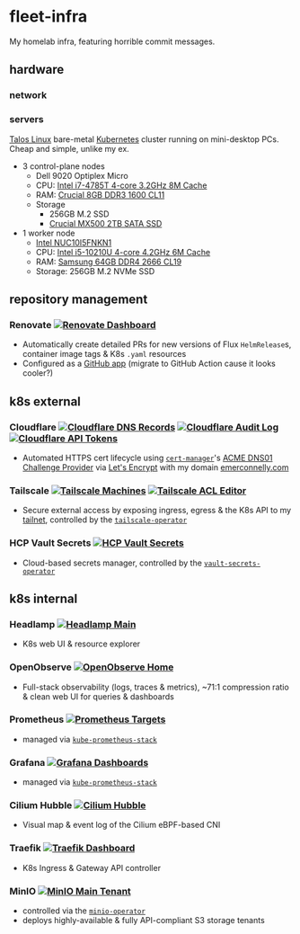# fleet-infra

My homelab infra, featuring horrible commit messages.

## hardware

### network

### servers

[Talos Linux](https://www.talos.dev/v1.7/introduction/what-is-talos) bare-metal [Kubernetes](https://kubernetes.io/docs/concepts/overview) cluster running on mini-desktop PCs. Cheap and simple, unlike my ex.

- 3 control-plane nodes
  - Dell 9020 Optiplex Micro
  - CPU: [Intel i7-4785T 4-core 3.2GHz 8M Cache](https://www.intel.com/content/www/us/en/products/sku/80814/intel-core-i74785t-processor-8m-cache-up-to-3-20-ghz/specifications.html)
  - RAM: [Crucial 8GB DDR3 1600 CL11](https://eu.crucial.com/memory/ddr3/ct102464bf160b)
  - Storage
    - 256GB M.2 SSD
    - [Crucial MX500 2TB SATA SSD](https://www.crucial.com/ssd/mx500/ct2000mx500ssd1)
- 1 worker node
  - [Intel NUC10I5FNKN1](https://mitxpc.com/products/bxnuc10i5fnkn1)
  - CPU: [Intel i5-10210U 4-core 4.2GHz 6M Cache](https://www.intel.com/content/www/us/en/products/sku/195436/intel-core-i510210u-processor-6m-cache-up-to-4-20-ghz/specifications.html)
  - RAM: [Samsung 64GB DDR4 2666 CL19](https://semiconductor.samsung.com/us/dram/module/sodimm/m471a4g43mb1-ctd)
  - Storage: 256GB M.2 NVMe SSD

## repository management

### Renovate [![Renovate Dashboard](https://img.shields.io/badge/Dashboard-555?logo=renovate&logoColor=fff&labelColor=000)](https://developer.mend.io/github/emerconnelly/fleet-infra)

- Automatically create detailed PRs for new versions of Flux `HelmRelease`s, container image tags & K8s `.yaml` resources
- Configured as a [GitHub app](https://github.com/apps/renovate) (migrate to GitHub Action cause it looks cooler?)

## k8s external

### Cloudflare [![Cloudflare DNS Records](https://img.shields.io/badge/DNS_Records-555?logo=cloudflare&logoColor=fff&labelColor=000)](https://dash.cloudflare.com/923309f860b1a7e801fd81224c5f56c9/emerconnelly.com/dns/records) [![Cloudflare Audit Log](https://img.shields.io/badge/Audit_Log-555?logo=cloudflare&logoColor=fff&labelColor=000)](https://dash.cloudflare.com/923309f860b1a7e801fd81224c5f56c9/audit-log) [![Cloudflare API Tokens](https://img.shields.io/badge/API_Tokens-555?logo=cloudflare&logoColor=fff&labelColor=000)](https://dash.cloudflare.com/profile/api-tokens)

- Automated HTTPS cert lifecycle using [`cert-manager`](https://cert-manager.io/docs/installation/helm)'s [ACME DNS01 Challenge Provider](https://cert-manager.io/docs/configuration/acme/dns01) via [Let's Encrypt](https://letsencrypt.org) with my domain [emerconnelly.com](https://www.emerconnelly.com)

### Tailscale [![Tailscale Machines](https://img.shields.io/badge/Machines-555?logo=tailscale&logoColor=fff&labelColor=000)](https://login.tailscale.com/admin/machines) [![Tailscale ACL Editor](https://img.shields.io/badge/ACL_Editor-555?logo=tailscale&logoColor=fff&labelColor=000)](https://login.tailscale.com/admin/machines)

- Secure external access by exposing ingress, egress & the K8s API to my [tailnet](https://tailscale.com/kb/1136/tailnet), controlled by the [`tailscale-operator`](https://tailscale.com/kb/1236/kubernetes-operator)

### HCP Vault Secrets [![HCP Vault Secrets](https://img.shields.io/badge/Vault_Secrets-555?logo=hashicorp&logoColor=fff&labelColor=000)](https://portal.cloud.hashicorp.com/services/secrets?project_id=c9dc34a9-87d7-4e2d-9a1c-3d3e759f8261)

- Cloud-based secrets manager, controlled by the [`vault-secrets-operator`](https://github.com/hashicorp/vault-secrets-operator)

## k8s internal

### Headlamp [![Headlamp Main](https://img.shields.io/badge/Main-555)](https://headlamp.homelab.emerconnelly.com/c/main)

- K8s web UI & resource explorer

### OpenObserve [![OpenObserve Home](https://img.shields.io/badge/Home-555)](https://openobserve.homelab.emerconnelly.com/web)

- Full-stack observability (logs, traces & metrics), ~71:1 compression ratio & clean web UI for queries & dashboards

### Prometheus [![Prometheus Targets](https://img.shields.io/badge/Targets-555?logo=prometheus&logoColor=fff&labelColor=000)](https://prometheus.homelab.emerconnelly.com/targets)

- managed via [`kube-prometheus-stack`](https://github.com/prometheus-community/helm-charts/tree/main/charts/kube-prometheus-stack/)

### Grafana [![Grafana Dashboards](https://img.shields.io/badge/Dashboards-555?logo=grafana&logoColor=fff&labelColor=000)](https://grafana.homelab.emerconnelly.com/dashboards)

- managed via [`kube-prometheus-stack`](https://github.com/prometheus-community/helm-charts/tree/main/charts/kube-prometheus-stack/)

### Cilium Hubble [![Cilium Hubble](https://img.shields.io/badge/Hubble-555?logo=cilium&logoColor=fff&labelColor=000)](https://hubble.homelab.emerconnelly.com)

- Visual map & event log of the Cilium eBPF-based CNI

### Traefik [![Traefik Dashboard](https://img.shields.io/badge/Dashboard-555?logo=traefikproxy&logoColor=fff&labelColor=000)](https://traefik.homelab.emerconnelly.com/dashboard/)

- K8s Ingress & Gateway API controller

### MinIO [![MinIO Main Tenant](https://img.shields.io/badge/Main_Tenant-555?logo=minio&logoColor=fff&labelColor=000)](https://main.minio.homelab.emerconnelly.com)

- controlled via the [`minio-operator`](https://min.io/docs/minio/kubernetes/upstream/operations/installation.html)
- deploys highly-available & fully API-compliant S3 storage tenants
